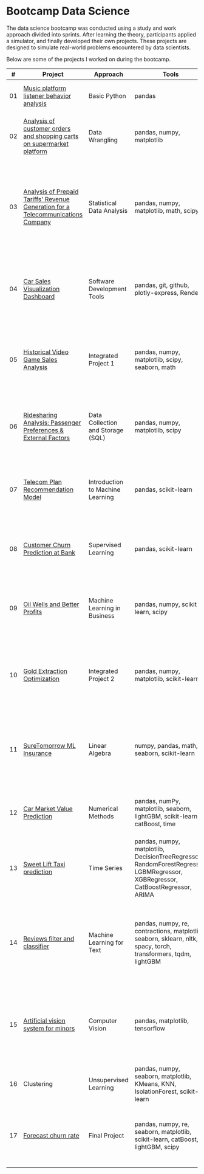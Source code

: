 # Bootcamp Data Science
The data science bootcamp was conducted using a study and work approach divided into sprints. After learning the theory, participants applied a simulator, and finally developed their own projects. These projects are designed to simulate real-world problems encountered by data scientists.

Below are some of the projects I worked on during the bootcamp.

| # | Project  | Approach  | Tools  | Objective |
|---|-----------|------------|-------|-----------|
|01|[Music platform listener behavior analysis](https://github.com/DAlv22/bootcamp-data-science/blob/main/project_1/project_1.ipynb)|Basic Python |pandas |Analyzing User Behavior on Online Music Streaming Platforms.
|02|[Analysis of customer orders and shopping carts on supermarket platform](https://github.com/DAlv22/bootcamp-data-science/blob/main/project_2/project_2.ipynb)|Data Wrangling |pandas, numpy, matplotlib |Analyze Instacart order and shopping cart data to understand consumption patterns.
|03|[Analysis of Prepaid Tariffs' Revenue Generation for a Telecommunications Company](https://github.com/DAlv22/bootcamp-data-science/blob/main/project_3/project_3.ipynb)|Statistical Data Analysis |pandas, numpy, matplotlib, math, scipy |Analysis of the revenue generation of prepaid tariffs for a telecommunications company; determine which plan generates the most revenue and statistical evidence to support the conclusion.
|04|[Car Sales Visualization Dashboard](https://github.com/DAlv22/vehicles_us)|Software Development Tools | pandas, git, github, plotly-express, Rende | This project visualizes car sale advertisement data, offering interactive graphs, details on vehicles in excellent condition, and filters by vehicle type.
|05|[Historical Video Game Sales Analysis](https://github.com/DAlv22/bootcamp-data-science/blob/main/project_5/project_05.ipynb)|Integrated Project 1 | pandas, numpy, matplotlib, scipy, seaborn, math | Identifying success factors in video game sales data up to 2016 from 'ICE' online store to inform project selection and advertising strategies.
|06|[Ridesharing Analysis: Passenger Preferences & External Factors](https://github.com/DAlv22/bootcamp-data-science/blob/main/project_6/project_6.ipynb)|Data Collection and Storage (SQL) | pandas, numpy, matplotlib, scipy | Understanding passenger preferences and external factors' impact on ridesharing trips through analysis of multiple datasets.
|07|[Telecom Plan Recommendation Model](https://github.com/DAlv22/bootcamp-data-science/blob/main/project_7/project_7.ipynb)|Introduction to Machine Learning | pandas, scikit-learn  | Creating a model to recommend between Telecom's new plans, Smart or Ultra, based on subscriber behavior data from a provided CSV file.
|08|[Customer Churn Prediction at Bank](https://github.com/DAlv22/bootcamp-data-science/blob/main/project_8/project_8.ipynb)|Supervised Learning | pandas, scikit-learn | Predict customer churn using historical behavior and contract termination data to enable proactive retention strategies.
|09|[Oil Wells and Better Profits](https://github.com/DAlv22/bootcamp-data-science/blob/main/project_9/project_9.ipynb)|Machine Learning in Business | pandas, numpy, scikit-learn, scipy | Identify optimal locations for drilling 200 new oil wells within a budget of $100 million to maximize profitability for OilyGiant.
|10|[Gold Extraction Optimization](https://github.com/DAlv22/bootcamp-data-science/blob/main/project_10/project_10.ipynb)|Integrated Project 2 | pandas, numpy, matplotlib, scikit-learn | Develop a machine learning model to predict gold extraction from ore, optimizing production and enhancing operational efficiency.
|11|[SureTomorrow ML Insurance](https://github.com/DAlv22/bootcamp-data-science/blob/main/project_11/project_11.ipynb)|Linear Algebra | numpy, pandas, math, seaborn, scikit-learn | Using machine learning, SureTomorrow Insurance tackles tasks like customer similarity identification, insurance benefit prediction, and data privacy protection.
|12|[Car Market Value Prediction](https://github.com/DAlv22/bootcamp-data-science/blob/main/project_12/project_12.ipynb)|Numerical Methods | pandas, numPy, matplotlib, seaborn, lightGBM, scikit-learn, catBoost, time | Predict second-hand car market values for Rusty Bargain's app with optimized quality, speed, and training.
|13|[Sweet Lift Taxi prediction](https://github.com/DAlv22/bootcamp-data-science/blob/main/project_13/project_13.ipynb)|Time Series | pandas, numpy, matplotlib,   DecisionTreeRegressor, RandomForestRegressor, LGBMRegressor, XGBRegressor, CatBoostRegressor, ARIMA | Predict the number of taxi orders at airports for the next hour to optimize driver allocation during peak hours.
|14|[Reviews filter and classifier](https://github.com/DAlv22/bootcamp-data-science/blob/main/project_14/project_14.ipynb)|Machine Learning for Text | pandas, numpy, re, contractions, matplotlib, seaborn, sklearn, nltk, spacy, torch, transformers, tqdm, lightGBM | Develop a system to filter and categorize classic movie reviews. The goal is to generate and train a model to automatically detect negative reviews, achieving an F1 score of at least 0.85.
|15|[Artificial vision system for minors](https://github.com/DAlv22/bootcamp-data-science/blob/main/project_15/project_15.ipynb)|Computer Vision | pandas, matplotlib, tensorflow | Develop a computer vision model to automatically verify the age of customers in the checkout area, aiming to prevent the sale of alcohol to underage individuals.
|16| Clustering | Unsupervised Learning | pandas, numpy, seaborn, matplotlib, KMeans, KNN, IsolationForest, scikit-learn | clustering KMeans, K-Nearest Neighbors (KNN), y Isolation Forest.(No project)
|17|[Forecast churn rate](https://github.com/DAlv22/bootcamp-data-science/blob/main/project_17/project_17.ipynb)|Final Project | pandas, numpy, re, seaborn, matplotlib, scikit-learn, catBoost, lightGBM, scipy | Forecast the customer churn rate to offer promotional codes and special plan options to those likely to leave the company.
